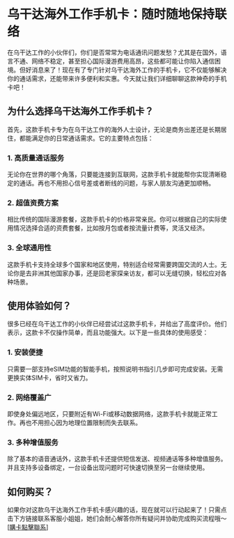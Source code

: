 # 乌干达海外工作手机卡：随时随地保持联络

在乌干达工作的小伙伴们，你们是否常常为电话通讯问题发愁？尤其是在国外，语言不通、网络不稳定，甚至担心国际漫游费用高昂，这些都可能让你陷入通信困境。但好消息来了！现在有了专门针对乌干达海外工作的手机卡，它不仅能够解决你的通话需求，还能带来许多便利和实惠。今天就让我们详细聊聊这款神奇的手机卡吧！

## 为什么选择乌干达海外工作手机卡？

首先，这款手机卡专为在乌干达工作的海外人士设计，无论是商务出差还是长期居住，都能满足你的日常通话需求。它的主要特点包括：

### 1. 高质量通话服务
无论你在世界的哪个角落，只要能连接到互联网，这款手机卡就能帮你实现清晰稳定的通话。再也不用担心信号差或者断线的问题，与家人朋友沟通更加顺畅。

### 2. 超值资费方案
相比传统的国际漫游套餐，这款手机卡的价格非常亲民。你可以根据自己的实际使用情况选择合适的资费套餐，比如按月包或者按流量计费等，灵活又经济。

### 3. 全球通用性
这款手机卡支持全球多个国家和地区使用，特别适合经常需要跨国交流的人士。无论你是去非洲其他国家办事，还是回老家探亲访友，都可以无缝切换，轻松应对各种场景。

## 使用体验如何？

很多已经在乌干达工作的小伙伴已经尝试过这款手机卡，并给出了高度评价。他们表示，这款卡不仅操作简单，而且功能强大。以下是一些具体的使用感受：

### 1. 安装便捷
只需要一部支持eSIM功能的智能手机，按照说明书指引几步即可完成安装。无需更换实体SIM卡，省时又省力。

### 2. 网络覆盖广
即使身处偏远地区，只要附近有Wi-Fi或移动数据网络，这款手机卡就能正常工作。再也不用担心因为地理位置限制而失去联系。

### 3. 多种增值服务
除了基本的语音通话外，这款手机卡还提供短信发送、视频通话等多种增值服务。并且支持多设备绑定，一台设备出现问题时可快速切换至另一台继续使用。

## 如何购买？

如果你对这款乌干达海外工作手机卡感兴趣的话，现在就可以行动起来了！只需点击下方链接联系客服小姐姐，她们会耐心解答你所有疑问并协助完成购买流程哦～[[購卡點擊聯系](https://t.me/s/esim1088)]